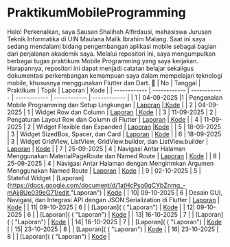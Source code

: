 # PraktikumMobileProgramming
Halo! Perkenalkan, saya Sausan Shalihah Alfirdausi, mahasiswa Jurusan Teknik Informatika di UIN Maulana Malik Ibrahim Malang. Saat ini saya sedang mendalami bidang pengembangan aplikasi mobile sebagai bagian dari perjalanan akademik saya. Melalui repositori ini, saya mengumpulkan berbagai tugas praktikum Mobile Programming yang saya kerjakan. Harapannya, repositori ini dapat menjadi catatan belajar sekaligus dokumentasi perkembangan kemampuan saya dalam mempelajari teknologi mobile, khususnya menggunakan Flutter dan Dart. 🚀
| No | Tanggal | Praktikum | Topik | Laporan | Kode |
| ------------ | ------------ | ------------ | ------------ | ------------ | ------------ |
| 1  | 04-09-2025  |1 | Pengenalan Mobile Programming dan Setup Lingkungan  | [Laporan](https://drive.google.com/drive/folders/1EdiTfVHfFCVsiuSI0aJi5gixBjVNlwia?hl=id "Laporan") |[ Kode](https://drive.google.com/drive/folders/1EdiTfVHfFCVsiuSI0aJi5gixBjVNlwia?hl=id " Kode")  |
| 2 | 04-09-2025  | 1 | Widget Row dan Column | [Laporan](https://drive.google.com/drive/folders/1mKM7glL2ZXVnXBX3cT3vcq1hYmKjF0L9?hl=id "Laporan") |[ Kode](https://drive.google.com/drive/folders/1mKM7glL2ZXVnXBX3cT3vcq1hYmKjF0L9?hl=id " Kode")  |
| 3 | 11-09-2025 | 2 | Pengaturan Layout Row dan Column di Flutter | [Laporan](https://docs.google.com/document/d/1FUt8e_Z6xSab2X0Ejk9LNX2-_RkSTbNI/edit "Laporan")  |[ Kode](https://github.com/sausansa/PraktikumPemrogramanMobile/blob/main/main.dart " Kode")   |
| 4 | 11-09-2025 | 2 | Widget Flexible dan Expanded | [Laporan](https://docs.google.com/document/d/14EIS6CFoWV64ZWZNOUiE7HRtbyUIfD9b/edit?usp=sharing&ouid=106574018275838843826&rtpof=true&sd=true "Laporan")  |[Kode](https://github.com/sausansa/Moudul-4 " Kode")    |
| 5 | 18-09-2025 | 3 | Widget SizedBox, Spacer, dan Card  |   [Laporan](https://docs.google.com/document/d/1WLR_Tx-yf0-Esst5xaHYuiL3FvCDeJgY/edit "Laporan")  | [ Kode](https://github.com/sausansa/Modul-5 " Kode")  |
| 6 | 18-09-2025 | 3 | Widget GridView, ListView, GridView.builder, dan ListView.builder  |  [Laporan](https://docs.google.com/document/d/1TKvnNpMsoxsHY_hQYh93eO7sz4QIymoO/edit "Laporan")  |  [ Kode](https://github.com/sausansa/Modul-6 " Kode")   |
| 7 | 25-09-2025 | 4 | Navigasi Antar Halaman Menggunakan MaterialPageRoute dan Named Route  |  [Laporan](https://docs.google.com/document/d/14cy3I3m2CzTlKlTVba3UQ1tAvllnMDnX/edit "Laporan")  |  [ Kode](https://github.com/sausansa/Modul-7 " Kode")  |
| 8 | 25-09-2025 | 4 | Navigasi Antar Halaman dengan Mengirimkan Argumen Menggunakan Named Route  |  [Laporan](https://docs.google.com/document/d/1RAphf-edgsguoOUBG9WL3b3_Btt6ucao/edit "Laporan")  | [ Kode](https://github.com/sausansa/Modul-8 " Kode")  |
| 9 | 02-10-2025 | 5 | Stateful Widget  | [Laporan]([https://docs.google.com/document/d/1atHcPsg0qCYbZnmq_-mAjj8Ue039eG71/edit ](https://docs.google.com/document/d/1atHcPsg0qCYbZnmq_-mAjj8Ue039eG71/edit?usp=sharing&ouid=106574018275838843826&rtpof=true&sd=true)"Laporan")  | [ Kode](https://github.com/sausansa/Modul-9  " Kode") |
| 10| 09-10-2025 | 6 | Desain GUI, Navigasi, dan Integrasi API dengan JSON Serialization di Flutter  | [Laporan](https://docs.google.com/document/d/1CKKrOqLsAEkDnEB5tGQkj3Iyn3d3Mo1f/edit?usp=sharing&ouid=106574018275838843826&rtpof=true&sd=true "Laporan")  | [ Kode](https://github.com/sausansa/Modul-10  " Kode") |
| 11| 09-10-2025 | 6 |   | [Laporan]( ( "Laporan")  | [ Kode](https://github.com/sausansa/Modul-11  " Kode")  |
| 12| 09-10-2025 | 6 |   | [Laporan]( ( "Laporan")  | [ Kode](https://github.com/sausansa/Modul-12  " Kode")  |
| 13| 16-10-2025 | 7 |   | [Laporan]( ( "Laporan")  | [ Kode](https://github.com/sausansa/Modul-13  " Kode")  |
| 14| 16-10-2025 | 7 |   | [Laporan]( ( "Laporan")  | [ Kode](https://github.com/sausansa/Modul-14  " Kode")  |
| 15| 23-10-2025 | 8 |   | [Laporan]( ( "Laporan")  | [ Kode](https://github.com/sausansa/Modul-15  " Kode")  |
| 16| 23-10-2025 | 8 |   |  [Laporan]( ( "Laporan") | [ Kode](https://github.com/sausansa/Modul-16  " Kode")  |
